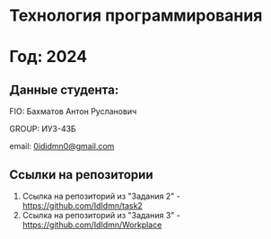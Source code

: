 # Технология программирования
# Год: 2024

## Данные студента:

FIO: Бахматов Антон Русланович

GROUP: ИУ3-43Б

email: 0ididmn0@gmail.com

## Ссылки на репозитории

1. Ссылка на репозиторий из "Задания 2" - https://github.com/IdIdmn/task2
2. Ссылка на репозиторий из "Задания 3" - https://github.com/IdIdmn/Workplace

